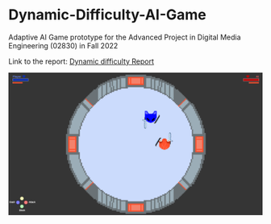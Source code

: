 # Dynamic-Difficulty-AI-Game
Adaptive AI Game prototype for the Advanced Project in Digital Media Engineering (02830) in Fall 2022

Link to the report: [Dynamic difficulty Report](./Dynamic_Difficulty_AI_paper.pdf)

![./dynamicDifficulty.png](dynamicDifficulty.png)
